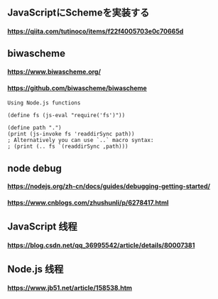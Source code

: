## JavaScriptにSchemeを実装する
#### https://qiita.com/tutinoco/items/f22f4005703e0c70665d

## biwascheme
#### https://www.biwascheme.org/
#### https://github.com/biwascheme/biwascheme
```
Using Node.js functions

(define fs (js-eval "require('fs')"))

(define path ".")
(print (js-invoke fs 'readdirSync path))
; Alternatively you can use `..` macro syntax:
; (print (.. fs `(readdirSync ,path)))
```

## node debug
#### https://nodejs.org/zh-cn/docs/guides/debugging-getting-started/
#### https://www.cnblogs.com/zhushunli/p/6278417.html

## JavaScript 线程
#### https://blog.csdn.net/qq_36995542/article/details/80007381
## Node.js 线程
#### https://www.jb51.net/article/158538.htm
